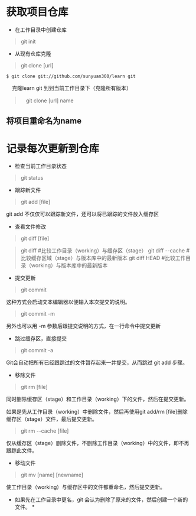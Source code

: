 # 获取项目仓库

* 在工作目录中创建仓库

> git init

* 从现有仓库克隆

> git clone [url]

    $ git clone git://github.com/sunyuan300/learn git
    
克隆learn git 到到当前工作目录下（克隆所有版本）

>　git clone [url] name

将项目重命名为name
-----
# 记录每次更新到仓库

* 检查当前工作目录状态

> git status

* 跟踪新文件

> git add [file]

git add 不仅仅可以跟踪新文件，还可以将已跟踪的文件放入缓存区

* 查看文件修改

> git diff [file]

> git diff #比较工作目录（working）与缓存区（stage）
> git diff --cache #比较缓存区域（stage）与版本库中的最新版本
> git diff HEAD #比较工作目录（working）与版本库中的最新版本

* 提交更新

> git commit

这种方式会启动文本编辑器以便输入本次提交的说明。

> git commit -m 

另外也可以用 -m 参数后跟提交说明的方式，在一行命令中提交更新

* 跳过缓存区，直接提交

> git commit -a

Git会自动把所有已经跟踪过的文件暂存起来一并提交，从而跳过 git add 步骤。

* 移除文件

> git rm [file]

同时删除缓存区（stage）和工作目录（working）下的文件，然后在提交更新。

如果是先从工作目录（working）中删除文件，然后再使用git add/rm [file]删除缓存区（stage）文件，最后提交更新。

> git rm --cache [file]

仅从缓存区（stage）删除文件，不删除工作目录（working）中的文件，即不再跟踪此文件。

* 移动文件

> git mv [name] [newname]

使工作目录（working）与缓存区中的文件都重命名，然后提交更新。

* 如果先在工作目录中更名，git 会认为删除了原来的文件，然后创建一个新的文件。 *
